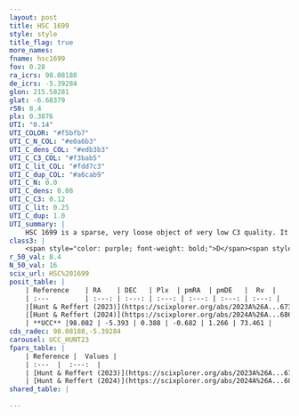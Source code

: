 ```yaml
---
layout: post
title: HSC 1699
style: style
title_flag: true
more_names: 
fname: hsc1699
fov: 0.28
ra_icrs: 98.08188
de_icrs: -5.39284
glon: 215.58281
glat: -6.68379
r50: 8.4
plx: 0.3876
UTI: "0.14"
UTI_COLOR: "#f5bfb7"
UTI_C_N_COL: "#e0a6b3"
UTI_C_dens_COL: "#edb3b3"
UTI_C_C3_COL: "#f3bab5"
UTI_C_lit_COL: "#fdd7c3"
UTI_C_dup_COL: "#a6cab9"
UTI_C_N: 0.0
UTI_C_dens: 0.08
UTI_C_C3: 0.12
UTI_C_lit: 0.25
UTI_C_dup: 1.0
UTI_summary: |
    HSC 1699 is a sparse, very loose object of very low C3 quality. It was recently reported in the literature.<br><br><span style="color: #99180f; font-weight: bold;">Warning: </span>contains less than 25 stars with <i>P>0.5</i> estimated.
class3: |
    <span style="color: purple; font-weight: bold;">D</span><span style="color: red; font-weight: bold;">C</span>
r_50_val: 8.4
N_50_val: 16
scix_url: HSC%201699
posit_table: |
    | Reference    | RA    | DEC   | Plx  | pmRA  | pmDE   |  Rv  |
    | :---         | :---: | :---: | :---: | :---: | :---: | :---: |
    |[Hunt & Reffert (2023)](https://scixplorer.org/abs/2023A%26A...673A.114H) | 98.091 | -5.449 | 0.413 | -0.681 | 1.302 | 73.488 |
    |[Hunt & Reffert (2024)](https://scixplorer.org/abs/2024A%26A...686A..42H) | 98.091 | -5.449 | 0.413 | -0.681 | 1.302 | 73.488 |
    | **UCC** |98.082 | -5.393 | 0.388 | -0.682 | 1.266 | 73.461 | 
cds_radec: 98.08188,-5.39284
carousel: UCC_HUNT23
fpars_table: |
    | Reference |  Values |
    | :---  |  :---:  |
    | [Hunt & Reffert (2023)](https://scixplorer.org/abs/2023A%26A...673A.114H) | `AV50=0.318, diffAV50=0.665, MOD50=11.774, logAge50=9.449` |
    | [Hunt & Reffert (2024)](https://scixplorer.org/abs/2024A%26A...686A..42H) | `MassJ=80.9010` |
shared_table: |
    
---
```

